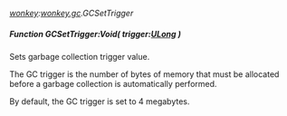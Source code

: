 _[wonkey](../../modules/wonkey/wonkey-module.md):[wonkey.gc](../../modules/wonkey/wonkey-gc.md).GCSetTrigger_
##### Function GCSetTrigger:Void( trigger:[ULong](../../modules/wonkey/wonkey-types-ulong.md) )
Sets garbage collection trigger value.

The GC trigger is the number of bytes of memory that must be allocated before a garbage collection is automatically performed.

By default, the GC trigger is set to 4 megabytes.
